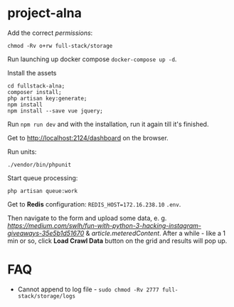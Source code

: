 # project-alna

Add the correct *permissions*:

```
chmod -Rv o+rw full-stack/storage
```

Run launching up docker compose `docker-compose up -d`.

Install the assets
```
cd fullstack-alna;
composer install;
php artisan key:generate;
npm install
npm install --save vue jquery;
```
Run `npm run dev` and with the installation, run it again till it's finished.

Get to [http://localhost:2124/dashboard](Dashboard) on the browser.

Run units:
```
./vendor/bin/phpunit
```

Start queue processing:
```
php artisan queue:work
```

Get to **Redis** configuration: `REDIS_HOST=172.16.238.10` `.env`.

Then navigate to the form and upload some data, e. g. *https://medium.com/swlh/fun-with-python-3-hacking-instagram-giveaways-35e5b1d51670*
& *article.meteredContent*. After a while - like a 1 min or so, click **Load Crawl Data** button on the grid and results will pop up.

# FAQ

* Cannot append to log file - `sudo chmod -Rv 2777 full-stack/storage/logs`